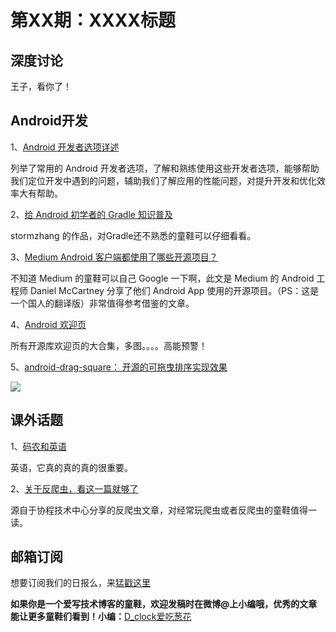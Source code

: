 # 第XX期：XXXX标题

## 深度讨论

[]()

王子，看你了！

## Android开发

1、[Android 开发者选项详述](http://www.woaitqs.cc/android/2016/06/28/android-developer-options.html)

列举了常用的 Android 开发者选项，了解和熟练使用这些开发者选项，能够帮助我们定位开发中遇到的问题，辅助我们了解应用的性能问题，对提升开发和优化效率大有帮助。

2、[给 Android 初学者的 Gradle 知识普及](http://mp.weixin.qq.com/s?__biz=MzA4NTQwNDcyMA==&mid=2650661971&idx=1&sn=3fb69537bbc5fbb14d152ba6381c3b83#rd)

stormzhang 的作品，对Gradle还不熟悉的童鞋可以仔细看看。

3、[Medium Android 客户端都使用了哪些开源项目？](http://tikitoo.github.io/2016/05/24/medium-android-tools-zh/)

不知道 Medium 的童鞋可以自己 Google 一下啊，此文是 Medium 的 Android 工程师 Daniel McCartney 分享了他们 Android App 使用的开源项目。（PS：这是一个国人的翻译版）非常值得参考借鉴的文章。

4、[Android 欢迎页](http://www.jianshu.com/p/b08286b9e3f6)

所有开源库欢迎页的大合集，多图。。。。高能预警！

5、[android-drag-square： 开源的可拖曳排序实现效果](https://github.com/xmuSistone/android-drag-square)

![](https://github.com/xmuSistone/android-drag-square/raw/master/capture1.gif)

## 课外话题

1、[码农和英语](http://mp.weixin.qq.com/s?__biz=MzAxOTc0NzExNg==&mid=2665513182&idx=1&sn=927a7066c46f854baa5b07cf0fffd654#rd)

英语，它真的真的真的很重要。

2、[关于反爬虫，看这一篇就够了](https://segmentfault.com/a/1190000005840672)

源自于协程技术中心分享的反爬虫文章，对经常玩爬虫或者反爬虫的童鞋值得一读。

## 邮箱订阅

想要订阅我们的日报么，来[猛戳这里](http://list.qq.com/cgi-bin/qf_invite?id=d469993d2c888e971c0fbb2309c4d84256968386b126b967)

**如果你是一个爱写技术博客的童鞋，欢迎发稿时在微博@上小编哦，优秀的文章能让更多童鞋们看到！小编：**[D_clock爱吃葱花](http://weibo.com/2480694892/profile?rightmod=1&wvr=6&mod=personinfo&is_all=1)